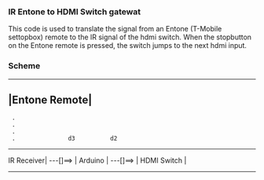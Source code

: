 ### IR Entone to HDMI Switch gatewat ###
This code is used to translate the signal from an Entone (T-Mobile settopbox) remote to the IR signal of the hdmi switch.
When the stopbutton on the Entone remote is pressed, the switch jumps to the next hdmi input.

### Scheme ###

---------------
|Entone Remote|
---------------
     .
     .
     .
     .               d3          d2
------------          -----------          ---------------
IR Receiver| ---[]==> | Arduino | ---[]==> | HDMI Switch | 
------------          -----------          ---------------
